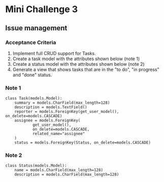 # Mini Challenge 3

## Issue management

### Acceptance Criteria

1. Implement full CRUD support for Tasks.
2. Create a task model with the attributes shown below (note 1)
3. Create a status model with the attributes shown below (note 2)
4. Generate a view that shows tasks that are in the "to do", "in progress" and "done" status.

### Note 1
```
class Task(models.Model):
    summary = models.CharField(max_length=128)
    description = models.TextField()
    reporter = models.ForeignKey(get_user_model(), on_delete=models.CASCADE)
    assignee = models.ForeignKey(
            get_user_model(),
            on_delete=models.CASCADE,
            related_name="assignee"
    )
    status = models.ForeignKey(Status, on_delete=models.CASCADE)
```

### Note 2
```
class Status(models.Model):
    name = models.CharField(max_length=128)
    description = models.CharField(max_length=128)
```
